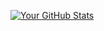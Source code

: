[![Your GitHub Stats](https://github-readme-stats.vercel.app/api?username=prabhatrsharma&include_all_commits=true&count_private=true&show_icons=true&line_height=20&title_color=7A7ADB&icon_color=2234AE&text_color=D3D3D3&bg_color=0,000000,130F40)](https://github.com/prabhatrsharma/github-readme-stats)

